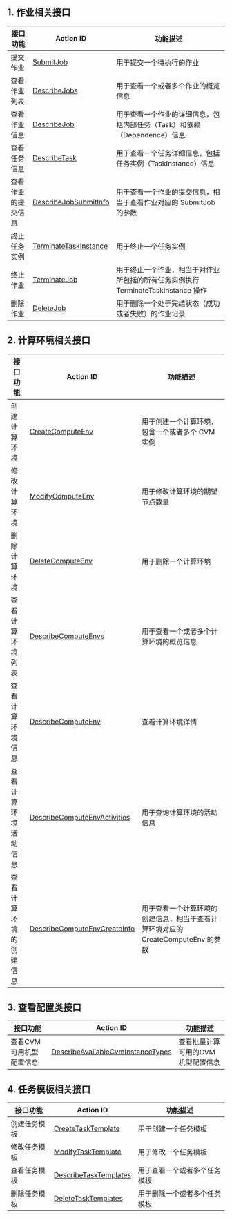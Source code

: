 ## 1. 作业相关接口
| 接口功能 | Action ID | 功能描述 |
|---------|---------|---------|
| 提交作业 | [SubmitJob](/document/api/599/12683) | 用于提交一个待执行的作业 |
| 查看作业列表| [DescribeJobs](/document/product/599/12686) | 用于查看一个或者多个作业的概览信息 |
| 查看作业信息 | [DescribeJob](/document/product/599/12685) | 用于查看一个作业的详细信息，包括内部任务（Task）和依赖（Dependence）信息 |
| 查看任务信息 | [DescribeTask](/document/product/599/12684) | 用于查看一个任务详细信息，包括任务实例（TaskInstance）信息 |
| 查看作业的提交信息 | [DescribeJobSubmitInfo](/document/product/599/12687) | 用于查看一个作业的提交信息，相当于查看作业对应的 SubmitJob 的参数 |
| 终止任务实例 | [TerminateTaskInstance](/document/product/599/12688) | 用于终止一个任务实例
| 终止作业 | [TerminateJob](/document/product/599/12689) | 用于终止一个作业，相当于对作业所包括的所有任务实例执行 TerminateTaskInstance 操作 |
| 删除作业 | [DeleteJob](/document/product/599/12682) | 用于删除一个处于完结状态（成功或者失败）的作业记录 |

## 2. 计算环境相关接口
| 接口功能 | Action ID | 功能描述 |
|---------|---------|---------|
| 创建计算环境 | [CreateComputeEnv](/document/api/599/12691) | 用于创建一个计算环境，包含一个或者多个 CVM 实例 |
| 修改计算环境 | [ModifyComputeEnv](/document/api/599/13637) | 用于修改计算环境的期望节点数量 |
| 删除计算环境 | [DeleteComputeEnv](/document/api/599/12692) | 用于删除一个计算环境 |
| 查看计算环境列表 | [DescribeComputeEnvs](/document/api/599/12695) | 用于查看一个或者多个计算环境的概览信息 |
| 查看计算环境信息 | [DescribeComputeEnv](/document/api/599/12694) | 查看计算环境详情 |
| 查看计算环境活动信息 | [DescribeComputeEnvActivities](/document/api/599/13638) | 用于查询计算环境的活动信息 |
| 查看计算环境的创建信息 | [DescribeComputeEnvCreateInfo]() | 用于查看一个计算环境的创建信息，相当于查看计算环境对应的 CreateComputeEnv 的参数 |


## 3. 查看配置类接口
| 接口功能 | Action ID | 功能描述 |
|---------|---------|---------|
| 查看CVM可用机型配置信息 | [DescribeAvailableCvmInstanceTypes](/document/product/599/12701) | 查看批量计算可用的CVM机型配置信息 |

## 4. 任务模板相关接口
| 接口功能 | Action ID | 功能描述 |
|---------|---------|---------|
| 创建任务模板 | [CreateTaskTemplate](/document/product/599/12698) | 用于创建一个任务模板 |
| 修改任务模板 | [ModifyTaskTemplate](/document/product/599/12697) | 用于修改一个任务模板 |
| 查看任务模板 | [DescribeTaskTemplates](/document/product/599/12700) | 用于查看一个或者多个任务模板 |
| 删除任务模板 | [DeleteTaskTemplates](/document/product/599/12699) | 用于删除一个或者多个任务模板 |
